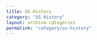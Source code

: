 ```yaml
---
title: US History
category: "US History"
layout: archive-categories
permalink: "category/us-history"
---
```


